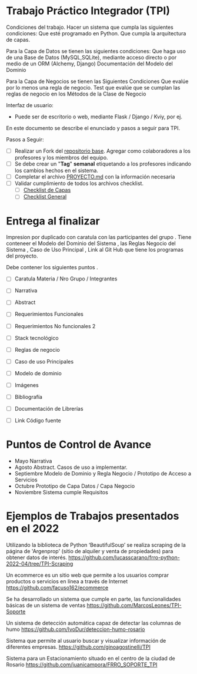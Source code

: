 # Trabajo Práctico Integrador (TPI)


Condiciones del trabajo. Hacer un  sistema que cumpla las siguientes condiciones:
	Que esté programado en Python.
	Que cumpla la arquitectura de capas.  
	 
Para la Capa de Datos se tienen las siguientes condiciones:
	Que haga uso de una Base de Datos (MySQL,SQLite), mediante acceso directo o por medio de un ORM (Alchemy, Django) 
	Documentación del Modelo del Dominio  

Para la Capa de Negocios se tienen las Siguientes Condiciones
	Que evalúe por lo menos  una regla de negocio.
	Test que evalúe que se cumplan las reglas de negocio en los Métodos de la Clase de Negocio 

Interfaz de usuario:
-	Puede ser de escritorio o web, mediante Flask / Django / Kviy, por ej.

En este documento se describe el enunciado y pasos a seguir para TPI.

Pasos a Seguir:

- [ ] Realizar un Fork del [repositorio base](https://github.com/frro-soporte/TPI). Agregar como colaboradores a los profesores y los miembros del equipo.
- [ ] Se debe crear un "**Tag**" **semanal** etiquetando a los profesores indicando los cambios hechos en el sistema.
- [ ] Completar el archivo [PROYECTO.md](PROYECTO.md) con la información necesaria
- [ ] Validar cumplimiento de todos los archivos checklist.
    - [ ] [Checklist de Capas](checklist_capas.md)
    - [ ] [Checklist General](checklist_general.md)

# Entrega al finalizar 

Impresion por duplicado con caratula con las participantes del grupo . 
Tiene conteneer el Modelo del Dominio del Sistema , las Reglas Negocio del Sistema  , Caso de Uso Principal , Link al Git Hub que tiene los programas del proyecto.

Debe contener los siguientes puntos . 

- [ ] Caratula Materia / Nro Grupo / Integrantes 
- [ ] Narrativa 
- [ ] Abstract 
- [ ] Requerimientos Funcionales
- [ ] Requerimientos No funcionales 2
- [ ] Stack tecnológico 
- [ ] Reglas de negocio 
- [ ] Caso de uso Principales
- [ ] Modelo de dominio 
- [ ] Imágenes 
- [ ] Bibliografía 
- [ ] Documentación de Librerías 
- [ ] Link Código fuente





# Puntos de Control de Avance 

- Mayo 	                Narrativa 
- Agosto 		Abstract. Casos de uso a implementar. 
- Septiembre 	Modelo de Dominio y Regla Negocio / Prototipo de Acceso a Servicios 
- Octubre 	    Prototipo de Capa Datos / Capa Negocio 
- Noviembre 	Sistema cumple Requisitos 


# Ejemplos de Trabajos presentados en el  2022

Utilizando la biblioteca de Python ‘BeautifulSoup’ se realiza scraping de la página de
'Argenprop' (sitio de alquiler y venta de propiedades) para obtener datos de interés.
https://github.com/lucasscarano/frro-python-2022-04/tree/TPI-Scraping 

Un ecommerce es un sitio web que permite a los usuarios
comprar productos o servicios en línea a través de Internet
https://github.com/facuso162/ecommerce

Se ha desarrollado un sistema que cumple en parte, las funcionalidades
básicas de un sistema de ventas
https://github.com/MarcosLeones/TPI-Soporte

Un sistema de detección automática capaz de detectar las columnas de humo
https://github.com/IvoDur/deteccion-humo-rosario

Sistema que permite al usuario buscar y visualizar información de diferentes empresas.
https://github.com/ginoagostinelli/TPI

Sistema para un Estacionamiento situado en el centro de la ciudad de Rosario
https://github.com/juanicampora/FRRO_SOPORTE_TPI





